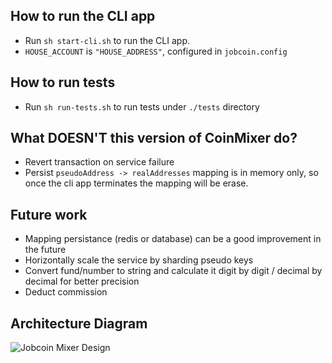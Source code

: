## How to run the CLI app
- Run `sh start-cli.sh` to run the CLI app.
- `HOUSE_ACCOUNT` is `"HOUSE_ADDRESS"`, configured in `jobcoin.config`

## How to run tests
- Run `sh run-tests.sh` to run tests under `./tests` directory

## What DOESN'T this version of CoinMixer do?
- Revert transaction on service failure
- Persist `pseudoAddress -> realAddresses` mapping is in memory only, so once the cli app terminates the mapping will be erase.

## Future work
- Mapping persistance (redis or database) can be a good improvement in the future
- Horizontally scale the service by sharding pseudo keys
- Convert fund/number to string and calculate it digit by digit / decimal by decimal for better precision
- Deduct commission


## Architecture Diagram

![Jobcoin Mixer Design](https://user-images.githubusercontent.com/7697903/142052057-51171efe-8f77-42d5-a5f5-b08d8418cd0c.png)
